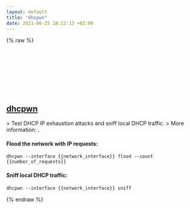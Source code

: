 ```yaml
---
layout: default
title: "dhcpwn"
date: 2021-06-25 18:12:13 +02:00
---
```

{% raw %}
<h2 id="dhcpwn">
  <a href="/en/common/dhcpwn.html">dhcpwn</a> <a href="#dhcpwn"><svg class="icon">
    <use href="/assets/images/unicode_sprite.svg#link" />
  </svg></a>
</h2>
> Test DHCP IP exhaustion attacks and sniff local DHCP traffic.
> More information: <https://github.com/mschwager/dhcpwn>.

#### Flood the network with IP requests:
```shell
dhcpwn --interface {{network_interface}} flood --count {{number_of_requests}}
```
#### Sniff local DHCP traffic:
```shell
dhcpwn --interface {{network_interface}} sniff
```
{% endraw %}